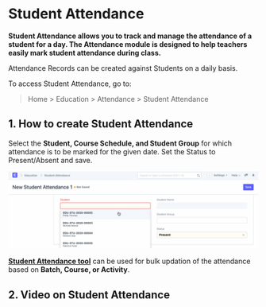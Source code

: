 
# Student Attendance



**Student Attendance allows you to track and manage the attendance of a student for a day. The Attendance module is designed to help teachers easily mark student attendance during class.**


Attendance Records can be created against Students on a daily basis.


To access Student Attendance, go to:


> Home > Education > Attendance > Student Attendance


## 1. How to create Student Attendance


Select the **Student, Course Schedule, and Student Group** for which attendance is to be marked for the given date. Set the Status to Present/Absent and save.


![Student Attendance](/files/education-student-attendance-1.gif)


**[Student Attendance tool](/docs/en/education/student-attendance-tool)** can be used for bulk updation of the attendance based on **Batch, Course, or Activity**.


## 2. Video on Student Attendance










